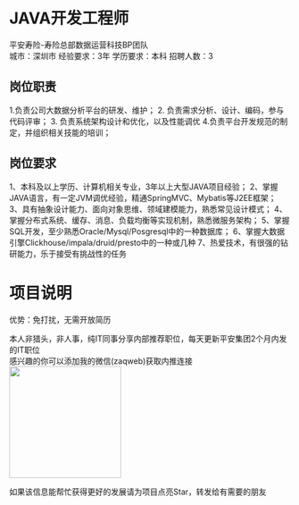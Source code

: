 # JAVA开发工程师
平安寿险-寿险总部数据运营科技BP团队  
城市：深圳市 经验要求：3年 学历要求：本科  招聘人数：3

## 岗位职责
1.负责公司大数据分析平台的研发、维护；
 2. 负责需求分析、设计、编码，参与代码评审；
 3. 负责系统架构设计和优化，以及性能调优
 4.负责平台开发规范的制定，并组织相关技能的培训；

## 岗位要求
1、本科及以上学历、计算机相关专业，3年以上大型JAVA项目经验；
 2、掌握JAVA语言，有一定JVM调优经验，精通SpringMVC、Mybatis等J2EE框架；
 3、具有抽象设计能力、面向对象思维、领域建模能力，熟悉常见设计模式； 
 4、掌握分布式系统、缓存、消息、负载均衡等实现机制，熟悉微服务架构；
 5、掌握SQL开发，至少熟悉Oracle/Mysql/Posgresql中的一种数据库；
 6、掌握大数据引擎Clickhouse/impala/druid/presto中的一种或几种
 7、热爱技术，有很强的钻研能力，乐于接受有挑战性的任务

# 项目说明

优势：免打扰，无需开放简历

本人非猎头，非人事，纯IT同事分享内部推荐职位，每天更新平安集团2个月内发的IT职位  
感兴趣的你可以添加我的微信(zaqweb)获取内推连接  
<img src="https://github.com/zaqweb/PA-IT-JOBS/blob/master/WechatICode.jpeg"  height="200" width="200">

如果该信息能帮忙获得更好的发展请为项目点亮Star，转发给有需要的朋友




